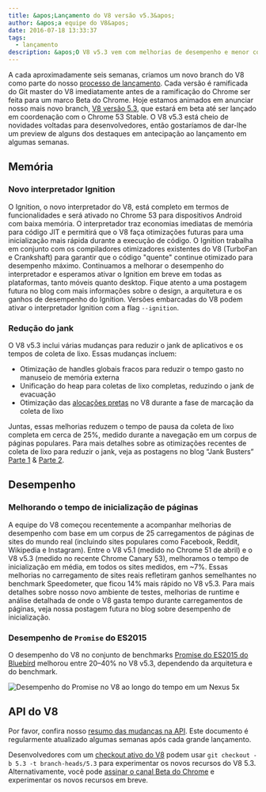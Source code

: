 ```yaml
---
title: &apos;Lançamento do V8 versão v5.3&apos;
author: &apos;a equipe do V8&apos;
date: 2016-07-18 13:33:37
tags:
  - lançamento
description: &apos;O V8 v5.3 vem com melhorias de desempenho e menor consumo de memória.&apos;
---
```

A cada aproximadamente seis semanas, criamos um novo branch do V8 como parte do nosso [processo de lançamento](/docs/release-process). Cada versão é ramificada do Git master do V8 imediatamente antes de a ramificação do Chrome ser feita para um marco Beta do Chrome. Hoje estamos animados em anunciar nosso mais novo branch, [V8 versão 5.3](https://chromium.googlesource.com/v8/v8.git/+log/branch-heads/5.3), que estará em beta até ser lançado em coordenação com o Chrome 53 Stable. O V8 v5.3 está cheio de novidades voltadas para desenvolvedores, então gostaríamos de dar-lhe um preview de alguns dos destaques em antecipação ao lançamento em algumas semanas.

<!--truncate-->
## Memória

### Novo interpretador Ignition

O Ignition, o novo interpretador do V8, está completo em termos de funcionalidades e será ativado no Chrome 53 para dispositivos Android com baixa memória. O interpretador traz economias imediatas de memória para código JIT e permitirá que o V8 faça otimizações futuras para uma inicialização mais rápida durante a execução de código. O Ignition trabalha em conjunto com os compiladores otimizadores existentes do V8 (TurboFan e Crankshaft) para garantir que o código "quente" continue otimizado para desempenho máximo. Continuamos a melhorar o desempenho do interpretador e esperamos ativar o Ignition em breve em todas as plataformas, tanto móveis quanto desktop. Fique atento a uma postagem futura no blog com mais informações sobre o design, a arquitetura e os ganhos de desempenho do Ignition. Versões embarcadas do V8 podem ativar o interpretador Ignition com a flag `--ignition`.

### Redução do jank

O V8 v5.3 inclui várias mudanças para reduzir o jank de aplicativos e os tempos de coleta de lixo. Essas mudanças incluem:

- Otimização de handles globais fracos para reduzir o tempo gasto no manuseio de memória externa
- Unificação do heap para coletas de lixo completas, reduzindo o jank de evacuação
- Otimização das [alocações pretas](/blog/orinoco) no V8 durante a fase de marcação da coleta de lixo

Juntas, essas melhorias reduzem o tempo de pausa da coleta de lixo completa em cerca de 25%, medido durante a navegação em um corpus de páginas populares. Para mais detalhes sobre as otimizações recentes de coleta de lixo para reduzir o jank, veja as postagens no blog “Jank Busters” [Parte 1](/blog/jank-busters) & [Parte 2](/blog/orinoco).

## Desempenho

### Melhorando o tempo de inicialização de páginas

A equipe do V8 começou recentemente a acompanhar melhorias de desempenho com base em um corpus de 25 carregamentos de páginas de sites do mundo real (incluindo sites populares como Facebook, Reddit, Wikipedia e Instagram). Entre o V8 v5.1 (medido no Chrome 51 de abril) e o V8 v5.3 (medido no recente Chrome Canary 53), melhoramos o tempo de inicialização em média, em todos os sites medidos, em ~7%. Essas melhorias no carregamento de sites reais refletiram ganhos semelhantes no benchmark Speedometer, que ficou 14% mais rápido no V8 v5.3. Para mais detalhes sobre nosso novo ambiente de testes, melhorias de runtime e análise detalhada de onde o V8 gasta tempo durante carregamentos de páginas, veja nossa postagem futura no blog sobre desempenho de inicialização.

### Desempenho de `Promise` do ES2015

O desempenho do V8 no conjunto de benchmarks [Promise do ES2015 do Bluebird](https://github.com/petkaantonov/bluebird/tree/master/benchmark) melhorou entre 20–40% no V8 v5.3, dependendo da arquitetura e do benchmark.

![Desempenho do Promise no V8 ao longo do tempo em um Nexus 5x](/_img/v8-release-53/promise.png)

## API do V8

Por favor, confira nosso [resumo das mudanças na API](https://docs.google.com/document/d/1g8JFi8T_oAE_7uAri7Njtig7fKaPDfotU6huOa1alds/edit). Este documento é regularmente atualizado algumas semanas após cada grande lançamento.

Desenvolvedores com um [checkout ativo do V8](https://v8.dev/docs/source-code#using-git) podem usar `git checkout -b 5.3 -t branch-heads/5.3` para experimentar os novos recursos do V8 5.3. Alternativamente, você pode [assinar o canal Beta do Chrome](https://www.google.com/chrome/browser/beta.html) e experimentar os novos recursos em breve.
